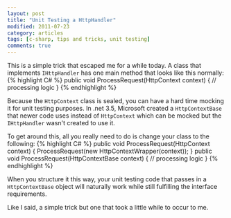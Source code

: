 ```yaml
---
layout: post
title: "Unit Testing a HttpHandler"
modified: 2011-07-23
category: articles
tags: [c-sharp, tips and tricks, unit testing]
comments: true  
---
```


This is a simple trick that escaped me for a while today. A class that implements `IHttpHandler` has one main method that looks like this normally:
{% highlight C# %}
public void ProcessRequest(HttpContext context) {
    // processing logic
}
{% endhighlight %}

Because the `HttpContext` class is sealed, you can have a hard time mocking it for unit testing purposes. In .net 3.5, Microsoft created a `HttpContextBase` that newer code uses instead of `HttpContext` which can be mocked but the `IHttpHandler` wasn't created to use it.

To get around this, all you really need to do is change your class to the following:
{% highlight C# %}
public void ProcessRequest(HttpContext context) {
    ProcessRequest(new HttpContextWrapper(context));
}
public void ProcessRequest(HttpContextBase context) {
    // processing logic
}
{% endhighlight %}

When you structure it this way, your unit testing code that passes in a `HttpContextBase` object will naturally work while still fulfilling the interface requirements.

Like I said, a simple trick but one that took a little while to occur to me.
